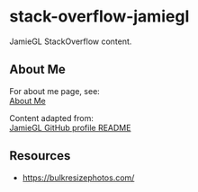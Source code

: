 # stack-overflow-jamiegl

JamieGL StackOverflow content.

## About Me

For about me page, see:  
[About Me](about-me.md)

Content adapted from:  
[JamieGL GitHub profile README](https://github.com/jamiegluk/jamiegluk/blob/master/README.md)

## Resources

- https://bulkresizephotos.com/
